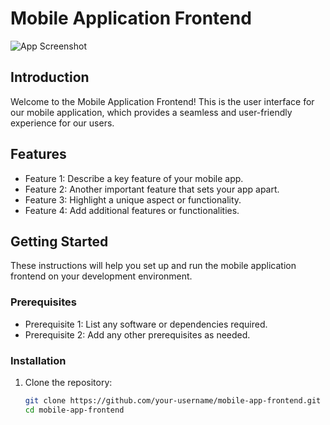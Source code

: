 # Mobile Application Frontend

![App Screenshot](app-screenshot.png)

## Introduction

Welcome to the Mobile Application Frontend! This is the user interface for our mobile application, which provides a seamless and user-friendly experience for our users.

## Features

- Feature 1: Describe a key feature of your mobile app.
- Feature 2: Another important feature that sets your app apart.
- Feature 3: Highlight a unique aspect or functionality.
- Feature 4: Add additional features or functionalities.

## Getting Started

These instructions will help you set up and run the mobile application frontend on your development environment.

### Prerequisites

- Prerequisite 1: List any software or dependencies required.
- Prerequisite 2: Add any other prerequisites as needed.

### Installation

1. Clone the repository:

   ```bash
   git clone https://github.com/your-username/mobile-app-frontend.git
   cd mobile-app-frontend

